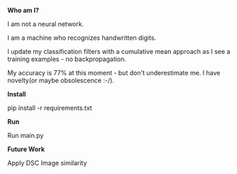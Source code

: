 **Who am I?**

I am not a neural network. 

I am a machine who recognizes handwritten digits. 

I update my classification filters with a cumulative mean approach as I see a training examples - no backpropagation.

My accuracy is 77% at this moment - but don't underestimate me. I have novelty(or maybe obsolescence :-/).

**Install**

pip install -r requirements.txt

**Run**

Run main.py

**Future Work**

Apply DSC Image similarity
